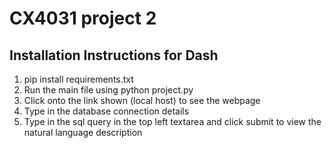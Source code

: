 # CX4031 project 2

## Installation Instructions for Dash 
1. pip install requirements.txt
2. Run the main file using python project.py
3. Click onto the link shown (local host) to see the webpage
4. Type in the database connection details
5. Type in the sql query in the top left textarea and click submit to view the natural language description